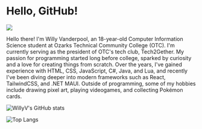 # Hello, GitHub!
![](https://komarev.com/ghpvc/?username=ItsMeWillyV)

Hello there! I'm Willy Vanderpool, an 18-year-old Computer Information Science student at Ozarks Technical Community College (OTC). I'm currently serving as the president of OTC's tech club, Tech2Gether. My passion for programming started long before college, sparked by curiosity and a love for creating things from scratch. Over the years, I've gained experience with HTML, CSS, JavaScript, C#, Java, and Lua, and recently I've been diving deeper into modern frameworks such as React, TailwindCSS, and .NET MAUI. Outside of programming, some of my hobbies include drawing pixel art, playing videogames, and collecting Pokémon cards.

![WillyV's GitHub stats](https://github-readme-stats.vercel.app/api?username=ItsMeWillyV)

![Top Langs](https://github-readme-stats.vercel.app/api/top-langs/?username=ItsMeWillyV)
